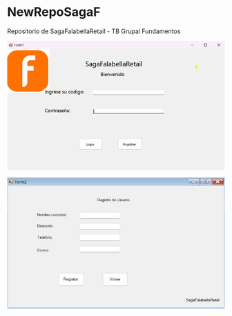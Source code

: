 # NewRepoSagaF
Repositorio de SagaFalabellaRetail - TB Grupal Fundamentos



![](https://github.com/Jsckbe/NewRepoSagaF/blob/master/SagaFalabella/img/landing-page-Saga_prueba.jpg)


![](https://github.com/Jsckbe/NewRepoSagaF/blob/master/SagaFalabella/img/form-usuarios-1.jpg)
